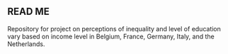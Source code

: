 ## READ ME 

Repository for project on perceptions of inequality and level of education vary based on income level in Belgium, France, Germany, Italy, and the Netherlands. 